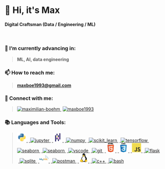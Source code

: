 <h1>👋 Hi, it's Max</h1>
<h4>Digital Craftsman (Data / Engineering / ML)</h3>
</br>

### 🌱 I’m currently advancing in: 
> **ML, AI, data engineering**
> &nbsp;

### 📫 How to reach me: 
> **maxboe1993@gmail.com**

### 🔗 Connect with me: 
> <a href="https://linkedin.com/in/maximilian-boehm" target="blank"><img src="https://raw.githubusercontent.com/rahuldkjain/github-profile-readme-generator/master/src/images/icons/Social/linked-in-alt.svg" alt="maximilian-boehm" height="28" width="28" />     </a>
&nbsp;<a href="https://www.leetcode.com/maxboe1993" target="blank"><img src="https://raw.githubusercontent.com/rahuldkjain/github-profile-readme-generator/master/src/images/icons/Social/leet-code.svg" alt="maxboe1993" height="30" width="30" /></a>

### 📚️ Languages and Tools: 
> <a href="https://www.python.org" target="_blank" rel="noreferrer"> <img src="https://raw.githubusercontent.com/devicons/devicon/master/icons/python/python-original.svg" alt="python" width="30" height="30"/>     </a> 
&nbsp;<a href="https://jupyter.org/" target="_blank" rel="noreferrer"> <img src="https://www.vectorlogo.zone/logos/jupyter/jupyter-icon.svg" alt="jupyter" width="30" height="30"/>     </a> 
&nbsp;<a href="https://pandas.pydata.org/" target="_blank" rel="noreferrer"> <img src="https://raw.githubusercontent.com/devicons/devicon/2ae2a900d2f041da66e950e4d48052658d850630/icons/pandas/pandas-original.svg" alt="pandas" width="30" height="30"/>     </a> 
&nbsp;<a href="https://numpy.org/" target="_blank" rel="noreferrer"> <img src="https://www.vectorlogo.zone/logos/numpy/numpy-icon.svg" alt="numpy" width="30" height="30"/>     </a>
&nbsp;<a href="https://scikit-learn.org/" target="_blank" rel="noreferrer"> <img src="https://upload.wikimedia.org/wikipedia/commons/0/05/Scikit_learn_logo_small.svg" alt="scikit_learn" width="30" height="30"/>     </a> 
&nbsp;<a href="https://www.tensorflow.org" target="_blank" rel="noreferrer"> <img src="https://www.vectorlogo.zone/logos/tensorflow/tensorflow-icon.svg" alt="tensorflow" width="30" height="30"/>     </a> 
&nbsp;<a href="https://seaborn.pydata.org/" target="_blank" rel="noreferrer"> <img src="https://seaborn.pydata.org/_images/logo-mark-lightbg.svg" alt="seaborn" width="30" height="30"/>     </a> 
&nbsp;<a href="https://www.tableau.com/" target="_blank" rel="noreferrer"> <img src="https://github.com/gilbarbara/logos/blob/main/logos/tableau-icon.svg" alt="seaborn" width="30" height="30"/>     </a> 
&nbsp;<a href="https://code.visualstudio.com/" target="_blank" rel="noreferrer"> <img src="https://www.vectorlogo.zone/logos/visualstudio_code/visualstudio_code-icon.svg" alt="vscode" width="30" height="30"/>     </a>
&nbsp;<a href="https://git-scm.com/" target="_blank" rel="noreferrer"> <img src="https://www.vectorlogo.zone/logos/git-scm/git-scm-icon.svg" alt="git" width="30" height="30"/>     </a> 
&nbsp;<a href="https://www.w3.org/html/" target="_blank" rel="noreferrer"> <img src="https://raw.githubusercontent.com/devicons/devicon/master/icons/html5/html5-original-wordmark.svg" alt="html5" width="30" height="30"/>     </a> 
&nbsp;<a href="https://www.w3schools.com/css/" target="_blank" rel="noreferrer"> <img src="https://raw.githubusercontent.com/devicons/devicon/master/icons/css3/css3-original-wordmark.svg" alt="css3" width="30" height="30"/>     </a> 
&nbsp;<a href="https://developer.mozilla.org/en-US/docs/Web/JavaScript" target="_blank" rel="noreferrer"> <img src="https://raw.githubusercontent.com/devicons/devicon/master/icons/javascript/javascript-original.svg" alt="javascript" width="30" height="30"/>     </a> 
&nbsp;<a href="https://flask.palletsprojects.com/" target="_blank" rel="noreferrer"> <img src="https://www.vectorlogo.zone/logos/pocoo_flask/pocoo_flask-icon.svg" alt="flask" width="30" height="30"/>     </a> 
&nbsp;<a href="https://www.sqlite.org/" target="_blank" rel="noreferrer"> <img src="https://www.vectorlogo.zone/logos/sqlite/sqlite-icon.svg" alt="sqlite" width="30" height="30"/>     </a> 
&nbsp;<a href="https://www.mysql.com/" target="_blank" rel="noreferrer"> <img src="https://raw.githubusercontent.com/devicons/devicon/master/icons/mysql/mysql-original-wordmark.svg" alt="mysql" width="30" height="30"/>     </a> 
&nbsp;<a href="https://postman.com/" target="_blank" rel="noreferrer"> <img src="https://www.vectorlogo.zone/logos/getpostman/getpostman-icon.svg" alt="postman" width="30" height="30"/>     </a> 
&nbsp;<a href="https://www.linux.org/" target="_blank" rel="noreferrer"> <img src="https://raw.githubusercontent.com/devicons/devicon/master/icons/linux/linux-original.svg" alt="linux" width="30" height="30"/>     </a> 
&nbsp;<a href="https://cplusplus.com/" target="_blank" rel="noreferrer"> <img src="https://upload.wikimedia.org/wikipedia/commons/1/18/ISO_C%2B%2B_Logo.svg" alt="c++" width="30" height="30"/>     </a> 
&nbsp;<a href="https://www.gnu.org/software/bash/" target="_blank" rel="noreferrer"> <img src="https://www.vectorlogo.zone/logos/gnu_bash/gnu_bash-icon.svg" alt="bash" width="30" height="30"/>     </a> 
</p>
